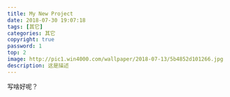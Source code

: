 ```yaml
---
title: My New Project
date: 2018-07-30 19:07:18
tags: [其它]
categories: 其它
copyright: true
password: 1
top: 2
image: http://pic1.win4000.com/wallpaper/2018-07-13/5b4852d101266.jpg
description: 这是描述
---
```


<span>
<!--more-->

写啥好呢？